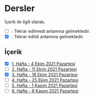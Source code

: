 # Dersler 

İçerik ile ilgili olarak;
- [ ] : Tekrar edilmedi anlamına gelmektedir.
- [x] : Tekrar edildi anlamına gelmektedir.

## İçerik
- [x] [1. Hafta - 4 Ekim 2021 Pazartesi](01_04_10_2021.md)
- [ ] [2. Hafta - 11 Ekim 2021 Pazartesi](02_11_10_2021.md)
- [x] [3. Hafta - 18 Ekim 2021 Pazartesi](03_18_10_2021.md)
- [ ] [4. Hafta - 25 Ekim 2021 Pazartesi](04_25_10_2021.md)
- [ ] [5. Hafta - 1 Kasım 2021 Pazartesi](05_01_11_2021.md)
- [ ] [6. Hafta - 8 Kasım 2021 Pazartesi](06_08_11_2021.md)